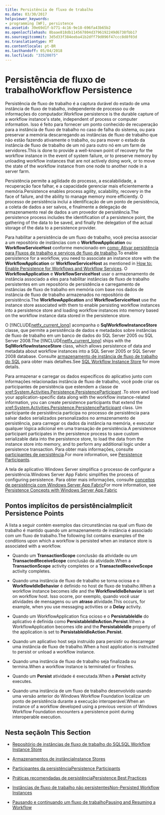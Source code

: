 ```yaml
---
title: Persistência de fluxo de trabalho
ms.date: 03/30/2017
helpviewer_keywords:
- programming [WF], persistence
ms.assetid: 39e69d1f-b771-4c16-9e18-696fa43b65b2
ms.openlocfilehash: 8baae818db114567804d3796192249d6738fbb17
ms.sourcegitcommit: 3d5d33f384eeba41b2dff79d096f47ccc8d8f03d
ms.translationtype: MT
ms.contentlocale: pt-BR
ms.lasthandoff: 05/04/2018
ms.locfileid: "33520075"
---
```

# <a name="workflow-persistence"></a><span data-ttu-id="dbe64-102">Persistência de fluxo de trabalho</span><span class="sxs-lookup"><span data-stu-id="dbe64-102">Workflow Persistence</span></span>
<span data-ttu-id="dbe64-103">Persistência de fluxo de trabalho é a captura durável do estado de uma instância de fluxo de trabalho, independente de processo ou de informações do computador.</span><span class="sxs-lookup"><span data-stu-id="dbe64-103">Workflow persistence is the durable capture of a workflow instance's state, independent of process or computer information.</span></span> <span data-ttu-id="dbe64-104">Isso é feito para fornecer um ponto conhecido de recuperação para a instância de fluxo de trabalho no caso de falha do sistema, ou para preservar a memória descarregando as instâncias de fluxo de trabalho que não estão fazendo ativamente o trabalho, ou para mover o estado da instância de fluxo de trabalho de um nó para outro nó em um farm de servidores.</span><span class="sxs-lookup"><span data-stu-id="dbe64-104">This is done to provide a well-known point of recovery for the workflow instance in the event of system failure, or to preserve memory by unloading workflow instances that are not actively doing work, or to move the state of the workflow instance from one node to another node in a server farm.</span></span>  
  
 <span data-ttu-id="dbe64-105">Persistência permite a agilidade do processo, a escalabilidade, a recuperação face falhar, e a capacidade gerenciar mais eficientemente a memória.</span><span class="sxs-lookup"><span data-stu-id="dbe64-105">Persistence enables process agility, scalability, recovery in the face of failure, and the ability to manage memory more efficiently.</span></span> <span data-ttu-id="dbe64-106">O processo de persistência inclui a identificação de um ponto de persistência, a coleta de dados a ser salvos, e finalmente a delegação de armazenamento real de dados a um provedor de persistência.</span><span class="sxs-lookup"><span data-stu-id="dbe64-106">The persistence process includes the identification of a persistence point, the gathering of the data to be saved, and finally the delegation of the actual storage of the data to a persistence provider.</span></span>  
  
 <span data-ttu-id="dbe64-107">Para habilitar a persistência de um fluxo de trabalho, você precisa associar a um repositório de instâncias com o **WorkflowApplication** ou **WorkflowServiceHost** conforme mencionado em [como: Ativar persistência para Fluxos de trabalho e serviços de fluxo de trabalho](../../../docs/framework/windows-workflow-foundation/how-to-enable-persistence-for-workflows-and-workflow-services.md).</span><span class="sxs-lookup"><span data-stu-id="dbe64-107">To enable persistence for a workflow, you need to associate an instance store with the **WorkflowApplication** or **WorkflowServiceHost** as mentioned in [How to: Enable Persistence for Workflows and Workflow Services](../../../docs/framework/windows-workflow-foundation/how-to-enable-persistence-for-workflows-and-workflow-services.md).</span></span> <span data-ttu-id="dbe64-108">O **WorkflowApplication** e **WorkflowServiceHost** usar o armazenamento de instância associado a eles para habilitar instâncias de fluxo de trabalho persistentes em um repositório de persistência e carregamento de instâncias de fluxo de trabalho em memória com base nos dados de instância de fluxo de trabalho armazenados no repositório de persistência.</span><span class="sxs-lookup"><span data-stu-id="dbe64-108">The **WorkflowApplication** and **WorkflowServiceHost** use the instance store associated with them to enable persisting workflow instances into a persistence store and loading workflow instances into memory based on the workflow instance data stored in the persistence store.</span></span>  
  
 <span data-ttu-id="dbe64-109">O [!INCLUDE[netfx_current_long](../../../includes/netfx-current-long-md.md)] acompanha o **SqlWorkflowInstanceStore** classe, que permite a persistência de dados e metadados sobre instâncias de fluxo de trabalho em um banco de dados do SQL Server 2005 ou SQL Server 2008.</span><span class="sxs-lookup"><span data-stu-id="dbe64-109">The [!INCLUDE[netfx_current_long](../../../includes/netfx-current-long-md.md)] ships with the **SqlWorkflowInstanceStore** class, which allows persistence of data and metadata about workflow instances into a SQL Server 2005 or SQL Server 2008 database.</span></span> <span data-ttu-id="dbe64-110">Consulte [armazenamento de instância de fluxo de trabalho do SQL](../../../docs/framework/windows-workflow-foundation/sql-workflow-instance-store.md) para obter mais detalhes.</span><span class="sxs-lookup"><span data-stu-id="dbe64-110">See [SQL Workflow Instance Store](../../../docs/framework/windows-workflow-foundation/sql-workflow-instance-store.md) for more details.</span></span>  
  
 <span data-ttu-id="dbe64-111">Para armazenar e carregar os dados específicos do aplicativo junto com informações relacionadas instância de fluxo de trabalho, você pode criar os participantes de persistência que estendem a classe de <xref:System.Activities.Persistence.PersistenceParticipant> .</span><span class="sxs-lookup"><span data-stu-id="dbe64-111">To store and load your application-specific data along with the workflow instance-related information, you can create persistence participants that extend the <xref:System.Activities.Persistence.PersistenceParticipant> class.</span></span> <span data-ttu-id="dbe64-112">Um participante de persistência participa no processo de persistência para salvar dados serializados personalizados no armazenamento de persistência, para carregar os dados da instância na memória, e executar qualquer lógica adicional em uma transação de persistência.</span><span class="sxs-lookup"><span data-stu-id="dbe64-112">A persistence participant participates in the persistence process to save custom serializable data into the persistence store, to load the data from the instance store into memory, and to perform any additional logic under a persistence transaction.</span></span> <span data-ttu-id="dbe64-113">Para obter mais informações, consulte [participantes de persistência](../../../docs/framework/windows-workflow-foundation/persistence-participants.md).</span><span class="sxs-lookup"><span data-stu-id="dbe64-113">For more information, see [Persistence Participants](../../../docs/framework/windows-workflow-foundation/persistence-participants.md).</span></span>  
  
 <span data-ttu-id="dbe64-114">A tela de aplicativo Windows Server simplifica o processo de configurar a persistência.</span><span class="sxs-lookup"><span data-stu-id="dbe64-114">Windows Server App Fabric simplifies the process of configuring persistence.</span></span> <span data-ttu-id="dbe64-115">Para obter mais informações, consulte [conceitos de persistência com Windows Server App Fabric](http://go.microsoft.com/fwlink/?LinkId=201200)</span><span class="sxs-lookup"><span data-stu-id="dbe64-115">For more information, see [Persistence Concepts with Windows Server App Fabric](http://go.microsoft.com/fwlink/?LinkId=201200)</span></span>  
  
## <a name="implicit-persistence-points"></a><span data-ttu-id="dbe64-116">Pontos implícitos de persistência</span><span class="sxs-lookup"><span data-stu-id="dbe64-116">Implicit Persistence Points</span></span>  
 <span data-ttu-id="dbe64-117">A lista a seguir contém exemplos das circunstâncias na qual um fluxo de trabalho é mantido quando um armazenamento de instância é associado com um fluxo de trabalho.</span><span class="sxs-lookup"><span data-stu-id="dbe64-117">The following list contains examples of the conditions upon which a workflow is persisted when an instance store is associated with a workflow.</span></span>  
  
-   <span data-ttu-id="dbe64-118">Quando um **TransactionScope** conclusão da atividade ou um **TransactedReceiveScope** conclusão da atividade.</span><span class="sxs-lookup"><span data-stu-id="dbe64-118">When a **TransactionScope** activity completes or a **TransactedReceiveScope** activity completes.</span></span>  
  
-   <span data-ttu-id="dbe64-119">Quando uma instância de fluxo de trabalho se torna ociosa e o **WorkflowIdleBehavior** é definido no host de fluxo de trabalho.</span><span class="sxs-lookup"><span data-stu-id="dbe64-119">When a workflow instance becomes idle and the **WorkflowIdleBehavior** is set on workflow host.</span></span> <span data-ttu-id="dbe64-120">Isso ocorre, por exemplo, quando você usar atividades de mensagens ou um **atraso** atividade.</span><span class="sxs-lookup"><span data-stu-id="dbe64-120">This occurs, for example, when you use messaging activities or a **Delay** activity.</span></span>  
  
-   <span data-ttu-id="dbe64-121">Quando um WorkflowApplication fica ocioso e o **PersistableIdle** do aplicativo é definida como **PersistableIdleAction.Persist**.</span><span class="sxs-lookup"><span data-stu-id="dbe64-121">When a WorkflowApplication becomes idle and the **PersistableIdle** property of the application is set to **PersistableIdleAction.Persist**.</span></span>  
  
-   <span data-ttu-id="dbe64-122">Quando um aplicativo host seja instruído para persistir ou descarregar uma instância de fluxo de trabalho.</span><span class="sxs-lookup"><span data-stu-id="dbe64-122">When a host application is instructed to persist or unload a workflow instance.</span></span>  
  
-   <span data-ttu-id="dbe64-123">Quando uma instância de fluxo de trabalho seja finalizada ou termina.</span><span class="sxs-lookup"><span data-stu-id="dbe64-123">When a workflow instance is terminated or finishes.</span></span>  
  
-   <span data-ttu-id="dbe64-124">Quando um **Persist** atividade é executada.</span><span class="sxs-lookup"><span data-stu-id="dbe64-124">When a **Persist** activity executes.</span></span>  
  
-   <span data-ttu-id="dbe64-125">Quando uma instância de um fluxo de trabalho desenvolvido usando uma versão anterior do Windows Workflow Foundation localizar um ponto de persistência durante a execução interoperável.</span><span class="sxs-lookup"><span data-stu-id="dbe64-125">When an instance of a workflow developed using a previous version of Windows Workflow Foundation encounters a persistence point during interoperable execution.</span></span>  
  
## <a name="in-this-section"></a><span data-ttu-id="dbe64-126">Nesta seção</span><span class="sxs-lookup"><span data-stu-id="dbe64-126">In This Section</span></span>  
  
-   [<span data-ttu-id="dbe64-127">Repositório de instâncias de fluxo de trabalho do SQL</span><span class="sxs-lookup"><span data-stu-id="dbe64-127">SQL Workflow Instance Store</span></span>](../../../docs/framework/windows-workflow-foundation/sql-workflow-instance-store.md)  
  
-   [<span data-ttu-id="dbe64-128">Armazenamentos de instância</span><span class="sxs-lookup"><span data-stu-id="dbe64-128">Instance Stores</span></span>](../../../docs/framework/windows-workflow-foundation/instance-stores.md)  
  
-   [<span data-ttu-id="dbe64-129">Participantes da persistência</span><span class="sxs-lookup"><span data-stu-id="dbe64-129">Persistence Participants</span></span>](../../../docs/framework/windows-workflow-foundation/persistence-participants.md)  
  
-   [<span data-ttu-id="dbe64-130">Práticas recomendadas de persistência</span><span class="sxs-lookup"><span data-stu-id="dbe64-130">Persistence Best Practices</span></span>](../../../docs/framework/windows-workflow-foundation/persistence-best-practices.md)  
  
-   [<span data-ttu-id="dbe64-131">Instâncias de fluxo de trabalho não persistentes</span><span class="sxs-lookup"><span data-stu-id="dbe64-131">Non-Persisted Workflow Instances</span></span>](../../../docs/framework/windows-workflow-foundation/non-persisted-workflow-instances.md)  
  
-   [<span data-ttu-id="dbe64-132">Pausando e continuando um fluxo de trabalho</span><span class="sxs-lookup"><span data-stu-id="dbe64-132">Pausing and Resuming a Workflow</span></span>](../../../docs/framework/windows-workflow-foundation/pausing-and-resuming-a-workflow.md)
